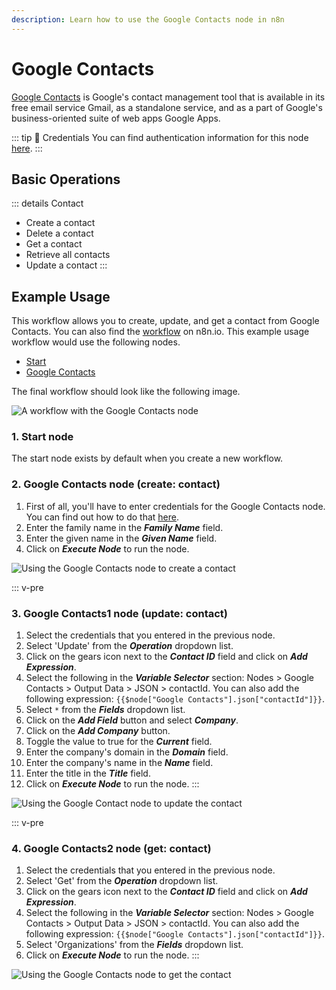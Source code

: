 ```yaml
---
description: Learn how to use the Google Contacts node in n8n
---
```


# Google Contacts

[Google Contacts](https://contacts.google.com/) is Google's contact management tool that is available in its free email service Gmail, as a standalone service, and as a part of Google's business-oriented suite of web apps Google Apps.

::: tip 🔑 Credentials
You can find authentication information for this node [here](../../../credentials/Google/README.md).
:::


## Basic Operations

::: details Contact
- Create a contact
- Delete a contact
- Get a contact
- Retrieve all contacts
- Update a contact
:::

## Example Usage

This workflow allows you to create, update, and get a contact from Google Contacts. You can also find the [workflow](https://n8n.io/workflows/637) on n8n.io. This example usage workflow would use the following nodes.
- [Start](../../core-nodes/Start/README.md)
- [Google Contacts]()

The final workflow should look like the following image.

![A workflow with the Google Contacts node](./workflow.png)

### 1. Start node

The start node exists by default when you create a new workflow.


### 2. Google Contacts node (create: contact)

1. First of all, you'll have to enter credentials for the Google Contacts node. You can find out how to do that [here](../../../credentials/Google/README.md).
2. Enter the family name in the ***Family Name*** field.
3. Enter the given name in the ***Given Name*** field.
4. Click on ***Execute Node*** to run the node.

![Using the Google Contacts node to create a contact](./GoogleContacts_node.png)


::: v-pre
### 3. Google Contacts1 node (update: contact)

1. Select the credentials that you entered in the previous node.
2. Select 'Update' from the ***Operation*** dropdown list.
3. Click on the gears icon next to the ***Contact ID*** field and click on ***Add Expression***.
4. Select the following in the ***Variable Selector*** section: Nodes > Google Contacts > Output Data > JSON > contactId. You can also add the following expression: `{{$node["Google Contacts"].json["contactId"]}}`.
5. Select `*` from the ***Fields*** dropdown list.
6. Click on the ***Add Field*** button and select ***Company***.
7. Click on the ***Add Company*** button.
8. Toggle the value to true for the ***Current*** field.
9. Enter the company's domain in the ***Domain*** field.
10. Enter the company's name in the ***Name*** field.
11. Enter the title in the ***Title*** field.
12. Click on ***Execute Node*** to run the node.
:::

![Using the Google Contact node to update the contact](./GoogleContacts1_node.png)


::: v-pre
### 4. Google Contacts2 node (get: contact)

1. Select the credentials that you entered in the previous node.
2. Select 'Get' from the ***Operation*** dropdown list.
3. Click on the gears icon next to the ***Contact ID*** field and click on ***Add Expression***.
4. Select the following in the ***Variable Selector*** section: Nodes > Google Contacts > Output Data > JSON > contactId. You can also add the following expression: `{{$node["Google Contacts"].json["contactId"]}}`.
5. Select 'Organizations' from the ***Fields*** dropdown list.
6. Click on ***Execute Node*** to run the node.
:::

![Using the Google Contacts node to get the contact](./GoogleContacts2_node.png)
